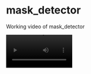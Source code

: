 # mask_detector

Working video of mask_detector

<video src='SFHacks (Mask Detector).mp4' width=180/>
